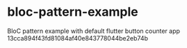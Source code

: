 # bloc-pattern-example
BloC pattern example with default flutter button counter app
13cca894f43fd81084af40e843778044be2eb74b
